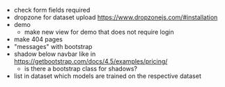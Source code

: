 * check form fields required
* dropzone for dataset upload https://www.dropzonejs.com/#installation
* demo
    * make new view for demo that does not require login
* make 404 pages
* "messages" with bootstrap
* shadow below navbar like in https://getbootstrap.com/docs/4.5/examples/pricing/
    * is there a bootstrap class for shadows?
* list in dataset which models are trained on the respective dataset
